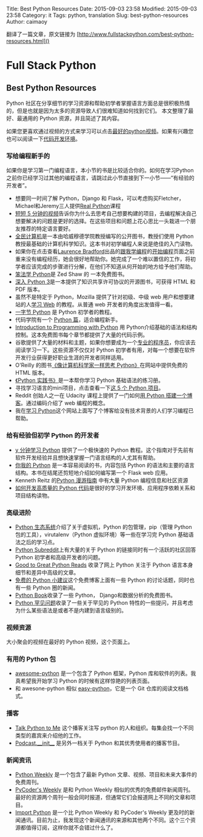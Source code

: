 Title: Best Python Resources
Date: 2015-09-03 23:58
Modified: 2015-09-03 23:58
Category: it 
Tags: python, translation
Slug: best-python-resources
Author: caimaoy

翻译了一篇文章，原文链接为 [http://www.fullstackpython.com/best-python-resources.html]()

# Full Stack Python
## Best Python Resources


Python 社区在分享细节的学习资源和帮助初学者掌握语言方面总是很积极热情的，但是也就是因为太多的资源导致人们很难知道如何找到它们。 
本文整理了最好、最通用的 Python 资源，并且简述了其内容。

如果您更喜欢通过视频的方式来学习可以点击[最好的python视频](http://www.fullstackpython.com/best-python-videos.html)。如果有兴趣您也可以阅读一下[代码开发环境](http://www.fullstackpython.com/development-environments.html)。

### 写给编程新手的

如果你是学习第一门编程语言，本小节的书是比较适合你的。如何在学习Python之前你已经学习过其他的编程语言，请跳过此小节直接到下一小节——“有经验的开发者”。  



- 想要同一时间了解 Python，Django 和 Flask，可以考虑购买Fletcher，Michael和Jeremy三人提供[Real Python](https://realpython.com/?utm_source=fsp&utm_medium=promo&utm_campaign=bestresources)课程
- [短短 5 分钟的视频](https://www.youtube.com/watch?v=mvK0UzFNw1Q)告诉你为什么去思考自己想要构建的项目，去编程解决自己想要解决的问题是更好的选择。在这些项目和问题上花心思比一头栽进一个朋友推荐的特定语言要好。
- [全民计算机](http://www.cs.hmc.edu/csforall/)是一本由哈威穆德学院教授编写的公开图书，教授们使用 Python 教授最基础的计算机科学知识。这本书对初学编程人来说是绝佳的入门读物。
- 如果你在点击查看[Laurence Bradford](https://twitter.com/lebdev)出品的[跟我学编程](http://learntocodewith.me/)的[开始编程](http://learntocodewith.me/getting-started/)页面之前重来没有编程经历，她会很好地帮助你。她完成了一个难以置信的工作，将初学者应该完成的步骤进行分解，在他们不知道从何开始的地方给予他们帮助。
- [笨法学 Python](http://learnpythonthehardway.org/book/)是 Zed Shaw 的 一本免费图书。
- [深入 Python 3](http://www.diveinto.org/python3/)是一本提供了知识共享许可协议的开源图书，可获得 HTML 和 PDF 版本。
- 虽然不是特定于 Python，Mozilla 提供了针对初级、中级 web 用户和想要建站的人[学习 Web](https://developer.mozilla.org/en-US/Learn) 的教程。从普通 web 开发者的角度出发值得一看。
- [一字节 Python](http://www.swaroopch.com/notes/python/) 是 Python 初学者的教程。
- 代码学院有一个 [Python 篇](http://www.codecademy.com/tracks/python)，适合编程新手。
- [Introduction to Programming with Python](http://opentechschool.github.io/python-beginners/en/index.html) 用 Python介绍基础的语法和结构控制。这本免费图书每个章节都提供了大量的代码示例。
- 谷歌提供了大量的材料和主题，如果你想要成为一个[专业的程序员](https://www.google.com/about/careers/students/guide-to-technical-development.html)，你应该去阅读学习一下。这些资源不仅仅对 Python 初学者有用，对每一个想要在软件开发行业获得更好职业生涯的开发者同样适用。
- O'Reilly 的图书[《像计算机科学家一样思考 Python》](http://greenteapress.com/thinkpython/html/index.html)在网站中提供免费的 HTML 版本。
- [《Python 实践书》](http://anandology.com/python-practice-book/index.html)是一本帮你学习 Python 基础语法的练习册。
- 寻找学习语言的mini项目，点击查看一下[这 5 个 Python 项目](https://medium.com/learning-journalism-tech/five-mini-programming-projects-for-the-python-beginner-21492f6ce0f3)。
- Reddit 创始人之一在 Udacity 课程上提供了一门如何[用 Python 搭建一个博客](https://www.udacity.com/course/web-development--cs253)。通过编码介绍了 web 编程的概念。
- 我在[学习 Python](http://www.mattmakai.com/learning-python-for-non-developers.html)这个网站上面写了个博客给没有技术背景的人们学习编程已帮助。

### 给有经验但初学 Python 的开发者
- [y 分钟学习 Python](http://learnxinyminutes.com/docs/python/) 提供了一个极快速的 Python 教程。这个指南对于先前有软件开发经验并且想快速掌握一门语言结构的人尤其有帮助。
- [你我的 Python](http://pymbook.readthedocs.org/en/latest/) 是一本容易阅读的书，内容包括 Python 的语法和主要的语言结构。本书在结尾还剪短地介绍如何编写第一个 Flask web 应用。
- Kenneth Reitz 的[Python 漫游指南](http://docs.python-guide.org/en/latest/) 中有大量 Python 编程信息和社区资源 
- [如何开发高质量的 Python 代码](https://districtdatalabs.silvrback.com/how-to-develop-quality-python-code)是很好的学习开发环境、应用程序依赖关系和项目结构读物。

### 高级进阶
- [Python 生态系统](http://mirnazim.org/writings/python-ecosystem-introduction/)介绍了关于虚拟机，Python 的包管理，pip（管理 Python 包的工具），virutalenv（Python 虚拟环境）等一些在学习完 Python 基础语法之后的学习点。 
- [Python Subreddit](http://www.reddit.com/r/python)上有大量的关于 Python 的链接同时有一个活跃的社区回答 Python 初学者和高级开发者的问题。
- [Good to Great Python Reads](http://jessenoller.com/good-to-great-python-reads/) 收录了网上 Python 关注于 Python 语言本身细节和差异中高级的文章。
- [免费的 Python 小建议](http://freepythontips.wordpress.com/)这个免费博客上面有一些 Python 的讨论话题，同时也有一些 Python 圈的新闻。
- [Python Book](http://pythonbooks.revolunet.com/)收录了一些 Python， Django和数据分析的免费图书。
- [Python 罕见问题](http://norvig.com/python-iaq.html)收录了一些关于罕见的 Python 特性的一些提问，并且考虑为什么某些语法是或者不是内建到语言级别的。

### 视频资源

大小聚会的视频在最好的 Python 视频，这个页面上。  


### 有用的 Python 包
- [awesome-python](https://github.com/vinta/awesome-python) 是一个包含了 Python 框架，Python 库和软件的列表。我真希望我开始学习 Python 的时候有这样惊艳的列表页面。
- 和 awesone-python 相似 [easy-python](http://easy-python.readthedocs.org/en/latest/)，它是一个 Git 仓库的阅读文档格式。

### 播客
- [Talk Python to Me](http://www.talkpythontome.com/) 这个播客关注写 python 的人和组织。每集会找一个不同类型的嘉宾来介绍他的工作。
- [Podcast.\_\_init\_\_](http://podcastinit.com/) 是另外一档关于 Python 和其优秀使用者的播客节目。

### 新闻资讯

- [Python Weekly](http://www.pythonweekly.com/) 是一个包含了最新 Python 文章、视频、项目和未来大事件的免费周刊。
- [PyCoder's Weekly](http://pycoders.com/) 是和 Python Weekly 相似的优秀的免费邮件新闻周刊。最好的资源两个周刊一般会同时报道，但通常它们会报道网上不同的文章和项目。
- [Import Python](http://importpython.com/newsletter/) 是一个比 Python Weekly 和 PyCoder's Weekly 更及时的新闻通讯。目前为止，我发现这个新闻通讯的来源和其他两个不同。这个三个资源都值得订阅，这样你就不会错过什么了。
